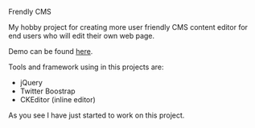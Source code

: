 Frendly CMS

My hobby project for creating more user friendly CMS content editor for end users who will 
edit their own web page. 

Demo can be found [here](https://lukasemolic.si/frendly/).

Tools and framework using in this projects are:

- jQuery
- Twitter Boostrap
- CKEditor (inline editor)


As you see I have just started to work on this project.




